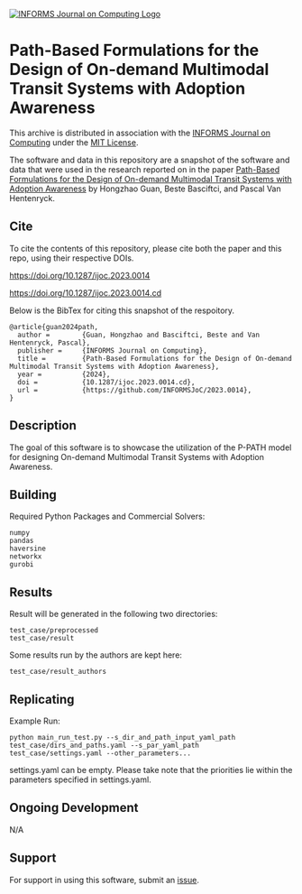 [![INFORMS Journal on Computing Logo](https://INFORMSJoC.github.io/logos/INFORMS_Journal_on_Computing_Header.jpg)](https://pubsonline.informs.org/journal/ijoc)

# Path-Based Formulations for the Design of On-demand Multimodal Transit Systems with Adoption Awareness

This archive is distributed in association with the [INFORMS Journal on
Computing](https://pubsonline.informs.org/journal/ijoc) under the [MIT License](LICENSE).

The software and data in this repository are a snapshot of the software and data
that were used in the research reported on in the paper 
[Path-Based Formulations for the Design of On-demand Multimodal Transit Systems with Adoption Awareness](https://doi.org/10.1287/ijoc.2023.0014) by Hongzhao Guan, Beste Basciftci, and Pascal Van Hentenryck. 

## Cite

To cite the contents of this repository, please cite both the paper and this repo, using their respective DOIs.

https://doi.org/10.1287/ijoc.2023.0014

https://doi.org/10.1287/ijoc.2023.0014.cd

Below is the BibTex for citing this snapshot of the respoitory.

```
@article{guan2024path,
  author =        {Guan, Hongzhao and Basciftci, Beste and Van Hentenryck, Pascal},
  publisher =     {INFORMS Journal on Computing},
  title =         {Path-Based Formulations for the Design of On-demand Multimodal Transit Systems with Adoption Awareness},
  year =          {2024},
  doi =           {10.1287/ijoc.2023.0014.cd},
  url =           {https://github.com/INFORMSJoC/2023.0014},
}  
```

## Description

The goal of this software is to showcase the utilization of the P-PATH model for designing On-demand Multimodal Transit Systems with Adoption Awareness.

## Building
Required Python Packages and Commercial Solvers:
```
numpy
pandas
haversine
networkx
gurobi 
```

## Results
Result will be generated in the following two directories:
```
test_case/preprocessed
test_case/result
```
Some results run by the authors are kept here:
```
test_case/result_authors
```

## Replicating

Example Run:
```
python main_run_test.py --s_dir_and_path_input_yaml_path test_case/dirs_and_paths.yaml --s_par_yaml_path test_case/settings.yaml --other_parameters...
```
settings.yaml can be empty. Please take note that the priorities lie within the parameters specified in settings.yaml.

## Ongoing Development

N/A

## Support

For support in using this software, submit an
[issue](https://github.com/INFORMSJoC/2023.0014/issues).